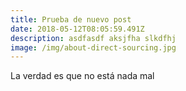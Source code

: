 ```yaml
---
title: Prueba de nuevo post
date: 2018-05-12T08:05:59.491Z
description: asdfasdf aksjfha slkdfhj
image: /img/about-direct-sourcing.jpg
---
```

La verdad es que no está nada mal
